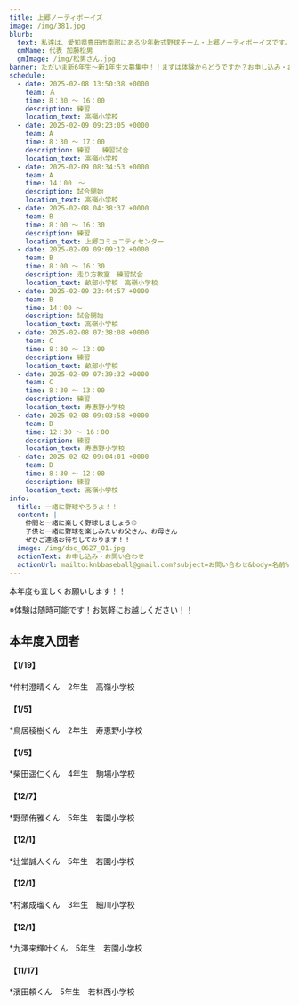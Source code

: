 ```yaml
---
title: 上郷ノーティボーイズ
image: /img/381.jpg
blurb:
  text: 私達は、愛知県豊田市南部にある少年軟式野球チーム・上郷ノーティボーイズです。野球を愛する少年・少女達の夢を育み、軟式野球を正しく指導し、体力向上と礼儀を養成します。また、親友同士の友情と交歓の場を与え、規則正しい明朗な少年・少女を育成することを目的としています。
  gmName: 代表 加藤松男
  gmImage: /img/松男さん.jpg
banner: ただいま新6年生～新1年生大募集中！！まずは体験からどうですか？お申し込み・お問い合わせはお気軽にどうぞ！！
schedule:
  - date: 2025-02-08 13:50:38 +0000
    team: Ａ　
    time: 8：30 ～ 16：00
    description: 練習
    location_text: 高嶺小学校
  - date: 2025-02-09 09:23:05 +0000
    team: A
    time: 8：30 ～ 17：00
    description: 練習   練習試合
    location_text: 高嶺小学校
  - date: 2025-02-09 08:34:53 +0000
    team: A
    time: 14：00　～　
    description: 試合開始
    location_text: 高嶺小学校
  - date: 2025-02-08 04:38:37 +0000
    team: B
    time: 8：00 ～ 16：30
    description: 練習
    location_text: 上郷コミュニティセンター
  - date: 2025-02-09 09:09:12 +0000
    team: B
    time: 8：00 ～ 16：30
    description: 走り方教室　練習試合
    location_text: 畝部小学校　高嶺小学校
  - date: 2025-02-09 23:44:57 +0000
    team: B
    time: 14：00 ～
    description: 試合開始
    location_text: 高嶺小学校
  - date: 2025-02-08 07:38:08 +0000
    team: C
    time: 8：30 ～ 13：00
    description: 練習
    location_text: 畝部小学校
  - date: 2025-02-09 07:39:32 +0000
    team: C
    time: 8：30 ～ 13：00
    description: 練習
    location_text: 寿恵野小学校
  - date: 2025-02-08 09:03:58 +0000
    team: D
    time: 12：30 ～ 16：00
    description: 練習
    location_text: 寿恵野小学校
  - date: 2025-02-02 09:04:01 +0000
    team: D
    time: 8：30 ～ 12：00
    description: 練習
    location_text: 高嶺小学校
info:
  title: 一緒に野球やろうよ！！
  content: |-
    仲間と一緒に楽しく野球しましょう⚾
    子供と一緒に野球を楽しみたいお父さん、お母さん
    ぜひご連絡お待ちしております！！
  image: /img/dsc_0627_01.jpg
  actionText: お申し込み・お問い合わせ
  actionUrl: mailto:knbbaseball@gmail.com?subject=お問い合わせ&body=名前%20%3A%0D%0Aふりがな%20%3A%0D%0A電話%20%3A%0D%0A学校名%20%3A%0D%0A学年%20%3A%0D%0Aお問い合せ内容%20%3A（例、体験・見学・入団希望）
---
```

本年度も宜しくお願いします！！


※体験は随時可能です！お気軽にお越しください！！

## 本年度入団者

#### 【1/19】

*仲村澄晴くん　2年生　高嶺小学校

#### 【1/5】

*鳥居稜樹くん　2年生　寿恵野小学校

#### 【1/5】

*柴田遥仁くん　4年生　駒場小学校

#### 【12/7】

*野頭侑雅くん　5年生　若園小学校

#### 【12/1】

*辻堂誠人くん　5年生　若園小学校

#### 【12/1】

*村瀬成瑠くん　3年生　細川小学校

#### 【12/1】

*九澤来輝叶くん　5年生　若園小学校

#### 【11/17】

*濱田頼くん　5年生　若林西小学校
